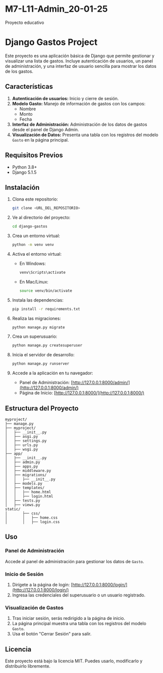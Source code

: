 # M7-L11-Admin_20-01-25
Proyecto educativo

# Django Gastos Project

Este proyecto es una aplicación básica de Django que permite gestionar y visualizar una lista de gastos. Incluye autenticación de usuarios, un panel de administración, y una interfaz de usuario sencilla para mostrar los datos de los gastos.

## Características

1. **Autenticación de usuarios:** Inicio y cierre de sesión.
2. **Modelo Gasto:** Manejo de información de gastos con los campos:
   - Nombre
   - Monto
   - Fecha
3. **Interfaz de Administración:** Administración de los datos de gastos desde el panel de Django Admin.
4. **Visualización de Datos:** Presenta una tabla con los registros del modelo `Gasto` en la página principal.

## Requisitos Previos

- Python 3.8+
- Django 5.1.5

## Instalación

1. Clona este repositorio:
   ```bash
   git clone <URL_DEL_REPOSITORIO>
   ```

2. Ve al directorio del proyecto:
   ```bash
   cd django-gastos
   ```

3. Crea un entorno virtual:
   ```bash
   python -m venv venv
   ```

4. Activa el entorno virtual:
   - En Windows:
     ```bash
     venv\Scripts\activate
     ```
   - En Mac/Linux:
     ```bash
     source venv/bin/activate
     ```

5. Instala las dependencias:
   ```bash
   pip install -r requirements.txt
   ```

6. Realiza las migraciones:
   ```bash
   python manage.py migrate
   ```

7. Crea un superusuario:
   ```bash
   python manage.py createsuperuser
   ```

8. Inicia el servidor de desarrollo:
   ```bash
   python manage.py runserver
   ```

9. Accede a la aplicación en tu navegador:
   - Panel de Administración: [http://127.0.0.1:8000/admin/](http://127.0.0.1:8000/admin/)
   - Página de Inicio: [http://127.0.0.1:8000/](http://127.0.0.1:8000/)

## Estructura del Proyecto

```
myproject/
├── manage.py
├── myproject/
│   ├── __init__.py
│   ├── asgi.py
│   ├── settings.py
│   ├── urls.py
│   ├── wsgi.py
├── app/
│   ├── __init__.py
│   ├── admin.py
│   ├── apps.py
│   ├── middleware.py
│   ├── migrations/
│   │   ├── __init__.py
│   ├── models.py
│   ├── templates/
│   │   ├── home.html
│   │   ├── login.html
│   ├── tests.py
│   ├── views.py
static/
│       ├── css/
│       │   ├── home.css
│       │   ├── login.css
```

## Uso

### Panel de Administración
Accede al panel de administración para gestionar los datos de `Gasto`.

### Inicio de Sesión
1. Dirígete a la página de login: [http://127.0.0.1:8000/login/](http://127.0.0.1:8000/login/)
2. Ingresa las credenciales del superusuario o un usuario registrado.

### Visualización de Gastos
1. Tras iniciar sesión, serás redirigido a la página de inicio.
2. La página principal muestra una tabla con los registros del modelo `Gasto`.
3. Usa el botón "Cerrar Sesión" para salir.

## Licencia
Este proyecto está bajo la licencia MIT. Puedes usarlo, modificarlo y distribuirlo libremente.